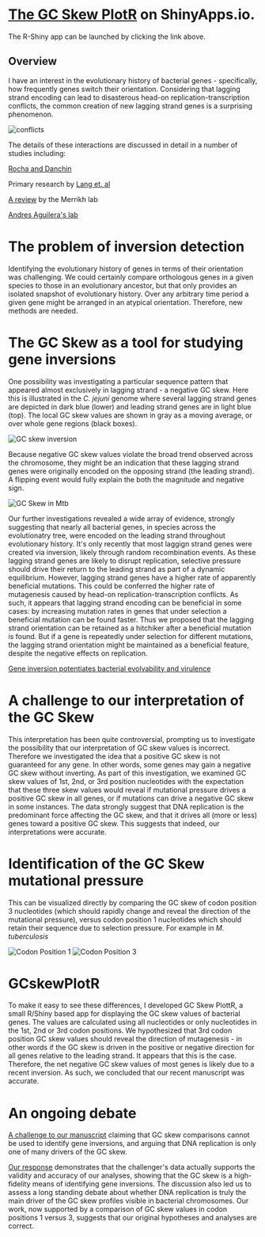 # [The GC Skew PlotR](https://the1stmartian.shinyapps.io/NYCDA-Shiny/) on ShinyApps.io.

The R-Shiny app can be launched by clicking the link above.

## Overview

I have an interest in the evolutionary history of bacterial genes - specifically, how frequently genes switch their orientation. Considering that lagging strand encoding can lead to disasterous head-on replication-transcription conflicts, the common creation of new lagging strand genes is a surprising phenomenon.

![conflicts](https://github.com/The1stMartian/RShiny_GCskew/blob/master/www/conflicts.png)

The details of these interactions are discussed in detail in a number of studies including:

[Rocha and Danchin](https://pubmed.ncbi.nlm.nih.gov/14602916/)

Primary research by [Lang et. al](https://pubmed.ncbi.nlm.nih.gov/28802046/)

[A review](https://pubmed.ncbi.nlm.nih.gov/29856930/) by the Merrikh lab 

[Andres Aguilera's lab](https://pubmed.ncbi.nlm.nih.gov/15775982/)


# The problem of inversion detection

Identifying the evolutionary history of genes in terms of their orientation was challenging. We could certainly compare orthologous genes in a given species to those in an evolutionary ancestor, but that only provides an isolated snapshot of evolutionary history.  Over any arbitrary time period a given gene might be arranged in an atypical orientation. Therefore, new methods are needed. 

# The GC Skew as a tool for studying gene inversions

One possibility was investigating a particular sequence pattern that appeared almost exclusively in lagging strand - a negative GC skew. Here this is illustrated in the <i>C. jejuni</i> genome where several lagging strand genes are depicted in dark blue (lower) and leading strand genes are in light blue (top). The local GC skew values are shown in gray as a moving average, or over whole gene regions (black boxes).   

![GC skew inversion](https://github.com/The1stMartian/RShiny_GCskew/blob/master/www/GCskew.png)

Because negative GC skew values violate the broad trend observed across the chromosome, they might be an indication that these lagging strand genes were originally encoded on the opposing strand (the leading strand). A flipping event would fully explain the both the magnitude and negative sign.

![GC Skew in Mtb](https://github.com/The1stMartian/RShiny_GCskew/blob/master/www/GCskewDiagram.png)

Our further investigations revealed a wide array of evidence, strongly suggesting that nearly all bacterial genes, in species across the evolutionatry tree, were encoded on the leading strand throughout evolutionary history. It's only recently that most laggign strand genes were created via inversion, likely through random recombination events. As these lagging strand genes are likely to disrupt replication, selective pressure should drive their return to the leading strand as part of a dynamic equilibrium. However, lagging strand genes have a higher rate of apparently beneficial mutations. This could be conferred the higher rate of mutagenesis caused by head-on replication-transcription conflicts. As such, it appears that lagging strand encoding can be beneficial in some cases: by increasing mutation rates in genes that under selection a beneficial mutation can be found faster. Thus we proposed that the lagging strand orientation can be retained as a hitchiker after a beneficial mutation is found. But if a gene is repeatedly under selection for different mutations, the lagging strand orientation might be maintained as a beneficial feature, despite the negative effects on replication.

[Gene inversion potentiates bacterial evolvability and virulence](https://pubmed.ncbi.nlm.nih.gov/30405125/)

# A challenge to our interpretation of the GC Skew

This interpretation has been quite controversial, prompting us to investigate the possibility that our interpretation of GC skew values is incorrect. Therefore we investigated the idea that a positive GC skew is not guaranteed for any gene. In other words, some genes may gain a negative GC skew without inverting. As part of this investigation, we examined GC skew values of 1st, 2nd, or 3rd position nucleotides with the expectation that these three skew values would reveal if mutational pressure drives a positive GC skew in all genes, or if mutations can drive a negative GC skew in some instances. The data strongly suggest that DNA replication is the predominant force affecting the GC skew, and that it drives all (more or less) genes toward a positive GC skew. This suggests that indeed, our interpretations were accurate. 

# Identification of the GC Skew mutational pressure

This can be visualized directly by comparing the GC skew of codon position 3 nucleotides (which should rapidly change and reveal the direction of the mutational pressure), versus codon position 1 nucleotides which should retain their sequence due to selection pressure. For example in <i>M. tuberculosis</i>

![Codon Position 1](https://github.com/The1stMartian/RShiny_GCskew/blob/master/www/Graph1.png)
![Codon Position 3](https://github.com/The1stMartian/RShiny_GCskew/blob/master/www/CP3.png)

# GCskewPlotR
To make it easy to see these differences, I developed GC Skew PlottR, a small R/Shiny based app for displaying the GC skew values of bacterial genes. The values are calculated using all nucleotides or only nucleotides in the 1st, 2nd or 3rd codon positions. We hypothesized that 3rd codon position GC skew values should reveal the direction of mutagenesis - in other words if the GC skew is driven in the positive or negative direction for all genes relative to the leading strand. It appears that this is the case. Therefore, the net negative GC skew values of most genes is likely due to a recent inversion. As such, we concluded that our recent manuscript was accurate. 
 
 # An ongoing debate
 
[A challenge to our manuscript](https://www.biorxiv.org/content/10.1101/2020.01.14.906818v1) claiming that GC skew comparisons cannot be used to identify gene inversions, and arguing that DNA replication is only one of many drivers of the GC skew.

[Our response](https://www.biorxiv.org/content/10.1101/2020.05.26.117366v2.full.pdf) demonstrates that the challenger's data actually supports the validity and accuracy of our analyses, showing that the GC skew is a high-fidelity means of identifying gene inversions. The discussion also led us to assess a long standing debate about whether DNA replication is truly the main driver of the GC skew profiles visible in bacterial chromosomes. Our work, now supported by a comparison of GC skew values in codon positions 1 versus 3, suggests that our original hypotheses and analyses are correct. 
